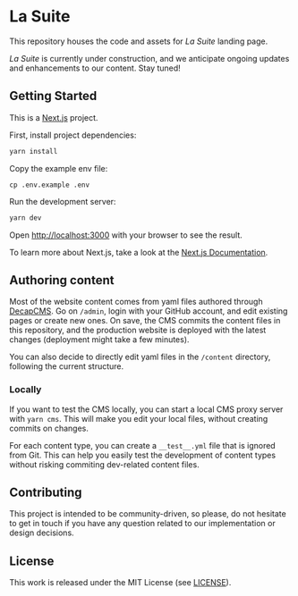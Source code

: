 # La Suite

This repository houses the code and assets for _La Suite_ landing page.

_La Suite_ is currently under construction, and we anticipate ongoing updates and enhancements to our content. Stay tuned!

## Getting Started

This is a [Next.js](https://nextjs.org/) project.

First, install project dependencies:

```bash
yarn install
```

Copy the example env file:

```
cp .env.example .env
```

Run the development server:

```bash
yarn dev
```

Open [http://localhost:3000](http://localhost:3000) with your browser to see the result.

To learn more about Next.js, take a look at the [Next.js Documentation](https://nextjs.org/docs).

## Authoring content

Most of the website content comes from yaml files authored through [DecapCMS](https://decapcms.org/). Go on `/admin`, login with your GitHub account, and edit existing pages or create new ones. On save, the CMS commits the content files in this repository, and the production website is deployed with the latest changes (deployment might take a few minutes).

You can also decide to directly edit yaml files in the `/content` directory, following the current structure.

### Locally

If you want to test the CMS locally, you can start a local CMS proxy server with `yarn cms`. This will make you edit your local files, without creating commits on changes.

For each content type, you can create a `__test__.yml` file that is ignored from Git. This can help you easily test the development of content types without risking commiting dev-related content files.

## Contributing

This project is intended to be community-driven, so please, do not hesitate to get in touch if you have any question related to our implementation or design decisions.

## License

This work is released under the MIT License (see [LICENSE](./LICENSE)).
